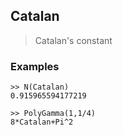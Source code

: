 ## Catalan 

> Catalan's constant

### Examples 
``` 
>> N(Catalan)
0.915965594177219

>> PolyGamma(1,1/4)
8*Catalan+Pi^2
```  